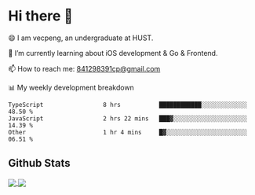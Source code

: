 
# Hi there 👋
😄 I am vecpeng, an undergraduate at HUST.

🌱 I’m currently learning about iOS development & Go & Frontend.

📫 How to reach me: 841298391cp@gmail.com

📊 My weekly development breakdown
<!--START_SECTION:waka-->

```text
TypeScript                 8 hrs           ████████████░░░░░░░░░░░░░   48.50 %
JavaScript                 2 hrs 22 mins   ███▓░░░░░░░░░░░░░░░░░░░░░   14.39 %
Other                      1 hr 4 mins     █▓░░░░░░░░░░░░░░░░░░░░░░░   06.51 %
```

<!--END_SECTION:waka-->

## Github Stats
<a href="https://github.com/anuraghazra/github-readme-stats">
  <img align="center" src="https://github-readme-stats.vercel.app/api?username=vecpeng&count_private=true&hide=stars" />
</a>
<a href="https://github.com/anuraghazra/convoychat">
  <img align="center" src="https://github-readme-stats.vercel.app/api/top-langs/?username=vecpeng&layout=compact" />
</a>
